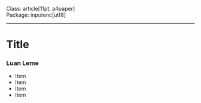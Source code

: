 Class: article[11pt, a4paper]  
Package: inputenc[utf8]  
***  
# Title  
### Luan Leme
* Item
* Item
* Item
* Item


